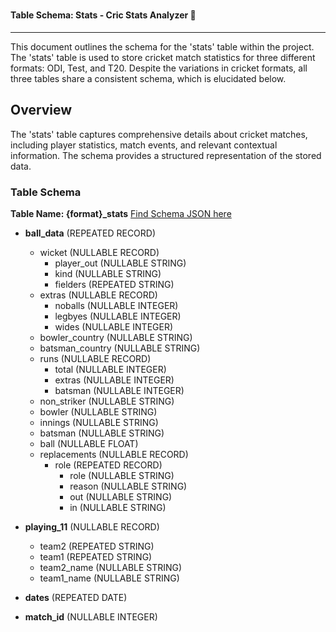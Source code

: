 # <h4 align="left"> Table Schema: Stats - Cric Stats Analyzer 🏏 </h4>

<hr>

This document outlines the schema for the 'stats' table within the project. The 'stats' table is used to store cricket match statistics for three different formats: ODI, Test, and T20. Despite the variations in cricket formats, all three tables share a consistent schema, which is elucidated below.

## Overview

The 'stats' table captures comprehensive details about cricket matches, including player statistics, match events, and relevant contextual information. The schema provides a structured representation of the stored data.

### Table Schema

**Table Name: {format}\_stats** [Find Schema JSON here](stats_table_schema.json)

- **ball_data** (REPEATED RECORD)

  - wicket (NULLABLE RECORD)
    - player_out (NULLABLE STRING)
    - kind (NULLABLE STRING)
    - fielders (REPEATED STRING)
  - extras (NULLABLE RECORD)
    - noballs (NULLABLE INTEGER)
    - legbyes (NULLABLE INTEGER)
    - wides (NULLABLE INTEGER)
  - bowler_country (NULLABLE STRING)
  - batsman_country (NULLABLE STRING)
  - runs (NULLABLE RECORD)
    - total (NULLABLE INTEGER)
    - extras (NULLABLE INTEGER)
    - batsman (NULLABLE INTEGER)
  - non_striker (NULLABLE STRING)
  - bowler (NULLABLE STRING)
  - innings (NULLABLE STRING)
  - batsman (NULLABLE STRING)
  - ball (NULLABLE FLOAT)
  - replacements (NULLABLE RECORD)
    - role (REPEATED RECORD)
      - role (NULLABLE STRING)
      - reason (NULLABLE STRING)
      - out (NULLABLE STRING)
      - in (NULLABLE STRING)

- **playing_11** (NULLABLE RECORD)

  - team2 (REPEATED STRING)
  - team1 (REPEATED STRING)
  - team2_name (NULLABLE STRING)
  - team1_name (NULLABLE STRING)

- **dates** (REPEATED DATE)
- **match_id** (NULLABLE INTEGER)
